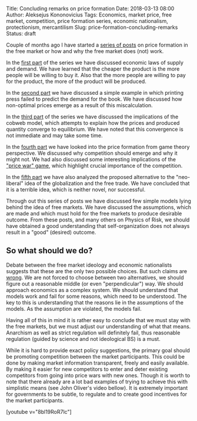 Title: Concluding remarks on price formation
Date: 2018-03-13 08:00
Author: Aleksejus Kononovicius
Tags: Economics, market price, free market, competition, price formation series, economic nationalism, protectionism, mercantilism
Slug: price-formation-concluding-remarks
Status: draft

Couple of months ago I have started a [series of posts](/tag/price-formation-series/) on price formation in the free market or how and why the free market does (not) work.

In the [first part]({filename}/articles/2017/paklausos-ir-pasiulos-desniai.md) of the series we have discussed economic laws of supply and demand. We have learned that the cheaper the product is the more people will be willing to buy it. Also that the more people are willing to pay for the product, the more of the product will be produced.

In the [second part]({filename}/articles/2018/price-formation-printing-press.md) we have discussed a simple example in which printing press failed to predict the demand for the book. We have discussed how non-optimal prices emerge as a result of this miscalculation.

In the [third part]({filename}/articles/2018/cobweb-model.md) of the series we have discussed the implications of the cobweb model, which attempts to explain how the prices and produced quantity converge to equilibrium. We have noted that this convergence is not immediate and may take some time.

In the [fourth part]({filename}/articles/2018/price-formation-game-theory.md) we have looked into the price formation from game theory perspective. We discussed why competition should emerge and why it might not. We had also discussed some interesting implications of the ["price war" game]({filename}/articles/2018/price-war-game.md), which highlight crucial importance of the competition.

In the [fifth part]({filename}/articles/2018/price-formation-economic-nationalism.md) we have also analyzed the proposed alternative to the "neo-liberal" idea of the globalization and the free trade. We have concluded that it is a terrible idea, which is neither novel, nor successful.

Through out this series of posts we have discussed few simple models lying behind the idea of free markets. We have discussed the assumptions, which are made and which must hold for the free markets to produce desirable outcome. From these posts, and many others on Physics of Risk, we should have obtained a good understanding that self-organization does not always result in a "good" (desired) outcome.

## So what should we do?

Debate between the free market ideology and economic nationalists suggests that these are the only two possible choices. But such claims are [wrong](https://en.wikipedia.org/wiki/False_dilemma). We are not forced to choose between two alternatives, we should figure out a reasonable middle (or even "perpendicular") way. We should approach economics as a complex system. We should understand that models work and fail for some reasons, which need to be understood. The key to this is understanding that the reasons lie in the assumptions of the models. As the assumption are violated, the models fail.

Having all of this in mind it is rather easy to conclude that we must stay with the free markets, but we must adjust our understanding of what that means. Anarchism as well as strict regulation will definitely fail, thus reasonable regulation (guided by science and not ideological BS) is a must.

While it is hard to provide exact policy suggestions, the primary goal should be promoting competition between the market participants. This could be done by making market information transparent, freely and easily available. By making it easier for new competitors to enter and deter existing competitors from going into price wars with new ones. Though it is worth to note that there already are a lot bad examples of trying to achieve this with simplistic means (see John Oliver's video bellow). It is extremely important for governments to be subtle, to regulate and to create good incentives for the market participants.

[youtube v="8bl19RoR7lc"]

